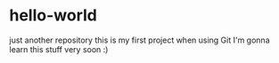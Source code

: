 # hello-world
just another repository
this is my first project when using Git
I'm gonna learn this stuff very soon :)
